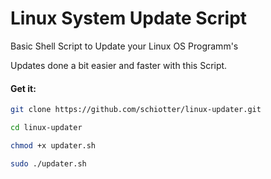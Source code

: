 # Linux System Update Script
Basic Shell Script to Update your Linux OS Programm's

Updates done a bit easier and faster with this Script.

#### Get it:

```bash
git clone https://github.com/schiotter/linux-updater.git

cd linux-updater

chmod +x updater.sh

sudo ./updater.sh
```
